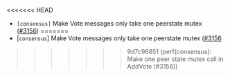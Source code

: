 <<<<<<< HEAD
- `[consensus]` Make Vote messages only take one peerstate mutex
  ([\#3156](https://github.com/cometbft/cometbft/issues/3156))
=======
- [`consensus`] Make Vote messages only take one peerstate mutex
  ([\#3156](https://github.com/cometbft/cometbft/issues/3156)
>>>>>>> 9d7c96851 (perf(consensus): Make one peer state mutex call in AddVote (#3156))
